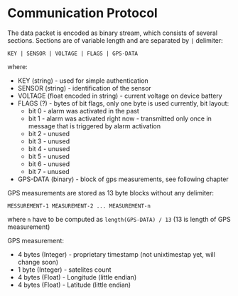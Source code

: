 # Communication Protocol

The data packet is encoded as binary stream, which consists of several
sections. Sections are of variable length and are separated by `|` delimiter:

```
KEY | SENSOR | VOLTAGE | FLAGS | GPS-DATA
```

where:

* KEY (string) - used for simple authentication
* SENSOR (string) - identification of the sensor
* VOLTAGE (float encoded in string) - current voltage on device battery
* FLAGS (?) - bytes of bit flags, only one byte is used currently, bit layout:
  * bit 0 - alarm was activated in the past
  * bit 1 - alarm was activated right now - transmitted only once in message
    that is triggered by alarm activation
  * bit 2 - unused
  * bit 3 - unused
  * bit 4 - unused
  * bit 5 - unused
  * bit 6 - unused
  * bit 7 - unused
* GPS-DATA (binary) - block of gps measurements, see following chapter

GPS measurements are stored as 13 byte blocks without any delimiter:

```
MESSUREMENT-1 MEASUREMENT-2 ... MEASUREMENT-n
```

where `n` have to be computed as `length(GPS-DATA) / 13` (13 is length of GPS measurement)

GPS measurement:

* 4 bytes (Integer) - proprietary timestamp (not unixtimestap yet, will change soon)
* 1 byte (Integer)  - satelites count
* 4 bytes (Float) - Longitude (little endian)
* 4 bytes (Float) - Latitude (little endian)
